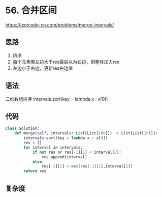 # 56. 合并区间
https://leetcode-cn.com/problems/merge-intervals/
## 思路
1. 排序
2. 每个元素若左边大于res最后以为右边，则整体加入res
3. 左边小于右边，更新res右边值
## 语法
二维数组排序
intervals.sort(key = lambda x : x[0])
## 代码
```python
class Solution:
    def merge(self, intervals: List[List[int]]) -> List[List[int]]:
        intervals.sort(key = lambda x : x[0])
        res = []
        for interval in intervals:
            if not res or res[-1][1] < interval[0]:
                res.append(interval)
            else:
                res[-1][1] = max(res[-1][1],interval[1])
        return res
```
## 复杂度

         